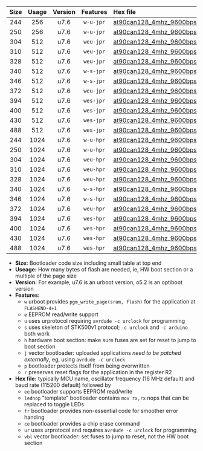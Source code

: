 |Size|Usage|Version|Features|Hex file|
|:-:|:-:|:-:|:-:|:--|
|244|256|u7.6|`w-u-jpr`|[at90can128_4mhz_9600bps_ur_vbl.hex](https://raw.githubusercontent.com/stefanrueger/urboot/main/bootloaders/at90can128/fcpu_4mhz/9600_bps/at90can128_4mhz_9600bps_ur_vbl.hex)|
|250|256|u7.6|`w-u-jpr`|[at90can128_4mhz_9600bps_lednop_ur_vbl.hex](https://raw.githubusercontent.com/stefanrueger/urboot/main/bootloaders/at90can128/fcpu_4mhz/9600_bps/at90can128_4mhz_9600bps_lednop_ur_vbl.hex)|
|304|512|u7.6|`weu-jpr`|[at90can128_4mhz_9600bps_ee_ur_vbl.hex](https://raw.githubusercontent.com/stefanrueger/urboot/main/bootloaders/at90can128/fcpu_4mhz/9600_bps/at90can128_4mhz_9600bps_ee_ur_vbl.hex)|
|310|512|u7.6|`weu-jpr`|[at90can128_4mhz_9600bps_ee_lednop_ur_vbl.hex](https://raw.githubusercontent.com/stefanrueger/urboot/main/bootloaders/at90can128/fcpu_4mhz/9600_bps/at90can128_4mhz_9600bps_ee_lednop_ur_vbl.hex)|
|328|512|u7.6|`weu-jpr`|[at90can128_4mhz_9600bps_ee_lednop_fr_ur_vbl.hex](https://raw.githubusercontent.com/stefanrueger/urboot/main/bootloaders/at90can128/fcpu_4mhz/9600_bps/at90can128_4mhz_9600bps_ee_lednop_fr_ur_vbl.hex)|
|340|512|u7.6|`w-s-jpr`|[at90can128_4mhz_9600bps_vbl.hex](https://raw.githubusercontent.com/stefanrueger/urboot/main/bootloaders/at90can128/fcpu_4mhz/9600_bps/at90can128_4mhz_9600bps_vbl.hex)|
|346|512|u7.6|`w-s-jpr`|[at90can128_4mhz_9600bps_lednop_vbl.hex](https://raw.githubusercontent.com/stefanrueger/urboot/main/bootloaders/at90can128/fcpu_4mhz/9600_bps/at90can128_4mhz_9600bps_lednop_vbl.hex)|
|372|512|u7.6|`weu-jpr`|[at90can128_4mhz_9600bps_ee_lednop_fr_ce_ur_vbl.hex](https://raw.githubusercontent.com/stefanrueger/urboot/main/bootloaders/at90can128/fcpu_4mhz/9600_bps/at90can128_4mhz_9600bps_ee_lednop_fr_ce_ur_vbl.hex)|
|394|512|u7.6|`wes-jpr`|[at90can128_4mhz_9600bps_ee_vbl.hex](https://raw.githubusercontent.com/stefanrueger/urboot/main/bootloaders/at90can128/fcpu_4mhz/9600_bps/at90can128_4mhz_9600bps_ee_vbl.hex)|
|400|512|u7.6|`wes-jpr`|[at90can128_4mhz_9600bps_ee_lednop_vbl.hex](https://raw.githubusercontent.com/stefanrueger/urboot/main/bootloaders/at90can128/fcpu_4mhz/9600_bps/at90can128_4mhz_9600bps_ee_lednop_vbl.hex)|
|430|512|u7.6|`wes-jpr`|[at90can128_4mhz_9600bps_ee_lednop_fr_vbl.hex](https://raw.githubusercontent.com/stefanrueger/urboot/main/bootloaders/at90can128/fcpu_4mhz/9600_bps/at90can128_4mhz_9600bps_ee_lednop_fr_vbl.hex)|
|488|512|u7.6|`wes-jpr`|[at90can128_4mhz_9600bps_ee_lednop_fr_ce_vbl.hex](https://raw.githubusercontent.com/stefanrueger/urboot/main/bootloaders/at90can128/fcpu_4mhz/9600_bps/at90can128_4mhz_9600bps_ee_lednop_fr_ce_vbl.hex)|
|244|1024|u7.6|`w-u-hpr`|[at90can128_4mhz_9600bps_ur.hex](https://raw.githubusercontent.com/stefanrueger/urboot/main/bootloaders/at90can128/fcpu_4mhz/9600_bps/at90can128_4mhz_9600bps_ur.hex)|
|250|1024|u7.6|`w-u-hpr`|[at90can128_4mhz_9600bps_lednop_ur.hex](https://raw.githubusercontent.com/stefanrueger/urboot/main/bootloaders/at90can128/fcpu_4mhz/9600_bps/at90can128_4mhz_9600bps_lednop_ur.hex)|
|304|1024|u7.6|`weu-hpr`|[at90can128_4mhz_9600bps_ee_ur.hex](https://raw.githubusercontent.com/stefanrueger/urboot/main/bootloaders/at90can128/fcpu_4mhz/9600_bps/at90can128_4mhz_9600bps_ee_ur.hex)|
|310|1024|u7.6|`weu-hpr`|[at90can128_4mhz_9600bps_ee_lednop_ur.hex](https://raw.githubusercontent.com/stefanrueger/urboot/main/bootloaders/at90can128/fcpu_4mhz/9600_bps/at90can128_4mhz_9600bps_ee_lednop_ur.hex)|
|328|1024|u7.6|`weu-hpr`|[at90can128_4mhz_9600bps_ee_lednop_fr_ur.hex](https://raw.githubusercontent.com/stefanrueger/urboot/main/bootloaders/at90can128/fcpu_4mhz/9600_bps/at90can128_4mhz_9600bps_ee_lednop_fr_ur.hex)|
|340|1024|u7.6|`w-s-hpr`|[at90can128_4mhz_9600bps.hex](https://raw.githubusercontent.com/stefanrueger/urboot/main/bootloaders/at90can128/fcpu_4mhz/9600_bps/at90can128_4mhz_9600bps.hex)|
|346|1024|u7.6|`w-s-hpr`|[at90can128_4mhz_9600bps_lednop.hex](https://raw.githubusercontent.com/stefanrueger/urboot/main/bootloaders/at90can128/fcpu_4mhz/9600_bps/at90can128_4mhz_9600bps_lednop.hex)|
|372|1024|u7.6|`weu-hpr`|[at90can128_4mhz_9600bps_ee_lednop_fr_ce_ur.hex](https://raw.githubusercontent.com/stefanrueger/urboot/main/bootloaders/at90can128/fcpu_4mhz/9600_bps/at90can128_4mhz_9600bps_ee_lednop_fr_ce_ur.hex)|
|394|1024|u7.6|`wes-hpr`|[at90can128_4mhz_9600bps_ee.hex](https://raw.githubusercontent.com/stefanrueger/urboot/main/bootloaders/at90can128/fcpu_4mhz/9600_bps/at90can128_4mhz_9600bps_ee.hex)|
|400|1024|u7.6|`wes-hpr`|[at90can128_4mhz_9600bps_ee_lednop.hex](https://raw.githubusercontent.com/stefanrueger/urboot/main/bootloaders/at90can128/fcpu_4mhz/9600_bps/at90can128_4mhz_9600bps_ee_lednop.hex)|
|430|1024|u7.6|`wes-hpr`|[at90can128_4mhz_9600bps_ee_lednop_fr.hex](https://raw.githubusercontent.com/stefanrueger/urboot/main/bootloaders/at90can128/fcpu_4mhz/9600_bps/at90can128_4mhz_9600bps_ee_lednop_fr.hex)|
|488|1024|u7.6|`wes-hpr`|[at90can128_4mhz_9600bps_ee_lednop_fr_ce.hex](https://raw.githubusercontent.com/stefanrueger/urboot/main/bootloaders/at90can128/fcpu_4mhz/9600_bps/at90can128_4mhz_9600bps_ee_lednop_fr_ce.hex)|

- **Size:** Bootloader code size including small table at top end
- **Useage:** How many bytes of flash are needed, ie, HW boot section or a multiple of the page size
- **Version:** For example, u7.6 is an urboot version, o5.2 is an optiboot version
- **Features:**
  + `w` urboot provides `pgm_write_page(sram, flash)` for the application at `FLASHEND-4+1`
  + `e` EEPROM read/write support
  + `u` uses urprotocol requiring `avrdude -c urclock` for programming
  + `s` uses skeleton of STK500v1 protocol; `-c urclock` and `-c arduino` both work
  + `h` hardware boot section: make sure fuses are set for reset to jump to boot section
  + `j` vector bootloader: uploaded applications *need to be patched externally*, eg, using `avrdude -c urclock`
  + `p` bootloader protects itself from being overwritten
  + `r` preserves reset flags for the application in the register R2
- **Hex file:** typically MCU name, oscillator frequency (16 MHz default) and baud rate (115200 default) followed by
  + `ee` bootloader supports EEPROM read/write
  + `lednop` "template" bootloader contains `mov rx,rx` nops that can be replaced to toggle LEDs
  + `fr` bootloader provides non-essential code for smoother error handing
  + `ce` bootloader provides a chip erase command
  + `ur` uses urprotocol and requires `avrdude -c urclock` for programming
  + `vbl` vector bootloader: set fuses to jump to reset, not the HW boot section
